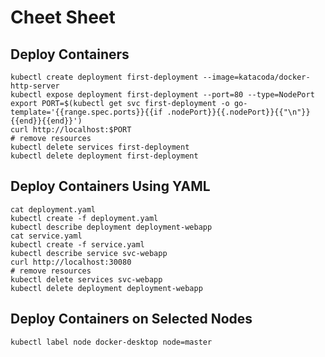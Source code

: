 # Cheet Sheet


## Deploy Containers

```shell
kubectl create deployment first-deployment --image=katacoda/docker-http-server
kubectl expose deployment first-deployment --port=80 --type=NodePort
export PORT=$(kubectl get svc first-deployment -o go-template='{{range.spec.ports}}{{if .nodePort}}{{.nodePort}}{{"\n"}}{{end}}{{end}}')
curl http://localhost:$PORT
# remove resources
kubectl delete services first-deployment
kubectl delete deployment first-deployment
```

## Deploy Containers Using YAML

```shell
cat deployment.yaml
kubectl create -f deployment.yaml
kubectl describe deployment deployment-webapp
cat service.yaml
kubectl create -f service.yaml
kubectl describe service svc-webapp
curl http://localhost:30080
# remove resources
kubectl delete services svc-webapp
kubectl delete deployment deployment-webapp
```

## Deploy Containers on Selected Nodes

```shell
kubectl label node docker-desktop node=master

```
